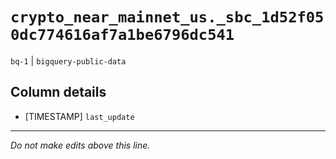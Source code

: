 # `crypto_near_mainnet_us._sbc_1d52f050dc774616af7a1be6796dc541`
`bq-1` | `bigquery-public-data`

## Column details
* [TIMESTAMP] `last_update`

-------------------------------------------------------------------------------
*Do not make edits above this line.*

